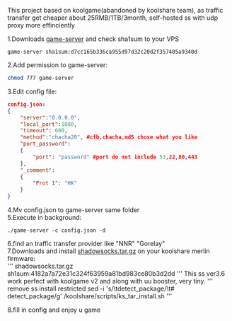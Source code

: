 This project based on koolgame(abandoned by koolshare team), as traffic transfer get cheaper about 25RMB/1TB/3month, self-hosted ss with udp proxy more effinciently  
  
1.Downloads [game-server](https://https://dl.falsemeet.pro/Share/game-server)  and check sha1sum to your VPS  
```shasum
game-server sha1sum:d7cc165b336ca955d97d32c20d2f357405a9340d
```
2.Add permission to game-server:  
```bash
chmod 777 game-server
```
3.Edit config file:   
```Json
config.json:
{
    "server":"0.0.0.0",
    "local_port":1080,
    "timeout": 600,
    "method":"chacha20", #cfb,chacha,md5 chose what you like
    "port_password":
    {
        "port": "password" #port do not include 53,22,80,443
    },
    "_comment":
    {
        "Prot 1": "HK"
    }
}
```
  
4.Mv config.json to game-server same folder  
5.Execute in background:
```
./game-server -c config.json -d
``` 
6.find an traffic transfer provider like "NNR" "Gorelay"  
7.Downloads and install [shadowsocks.tar.gz](https://dl.falsemeet.pro/Share/shadowsocks.tar.gz) on your koolshare merlin firmware:  
'''
shadowsocks.tar.gz sh1sum:4182a7a72e31c324f63959a81bd983ce80b3d2dd
'''
This ss ver3.6 work perfect with koolgame v2 and along with uu booster, very tiny.
''' remove ss install restricted
sed -i 's/\tdetect_package/\t# detect_package/g' /koolshare/scripts/ks_tar_install.sh 
'''

8.fill in config and enjoy u game  
